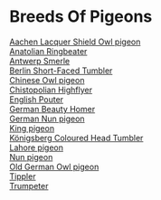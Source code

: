 # Breeds Of Pigeons
[Aachen Lacquer Shield Owl pigeon](https://en.wikipedia.org/wiki/Aachen_Lacquer_Shield_Owl_pigeon)<br>
[Anatolian Ringbeater](https://en.wikipedia.org/wiki/Anatolian_Ringbeater)<br>
[Antwerp Smerle](https://en.wikipedia.org/wiki/Antwerp_Smerle)<br>
[Berlin Short-Faced Tumbler](https://en.wikipedia.org/wiki/Berlin_Short-Faced_Tumbler)<br>
[Chinese Owl pigeon](https://en.wikipedia.org/wiki/Chinese_Owl_pigeon)<br>
[Chistopolian Highflyer](https://en.wikipedia.org/wiki/Chistopolian_Highflyer)<br>
[English Pouter](https://en.wikipedia.org/wiki/English_Pouter)<br>
[German Beauty Homer](https://en.wikipedia.org/wiki/German_Beauty_Homer)<br>
[German Nun pigeon](https://en.wikipedia.org/wiki/German_Nun_pigeon)<br>
[King pigeon](https://en.wikipedia.org/wiki/King_pigeon)<br>
[Königsberg Coloured Head Tumbler](https://en.wikipedia.org/wiki/Königsberg_Coloured_Head_Tumbler)<br>
[Lahore pigeon](https://en.wikipedia.org/wiki/Lahore_pigeon)<br>
[Nun pigeon](https://en.wikipedia.org/wiki/Nun_pigeon)<br>
[Old German Owl pigeon](https://en.wikipedia.org/wiki/Old_German_Owl_pigeon)<br>
[Tippler](https://en.wikipedia.org/wiki/Tippler)<br>
[Trumpeter](https://en.wikipedia.org/wiki/Trumpeter)<br>

